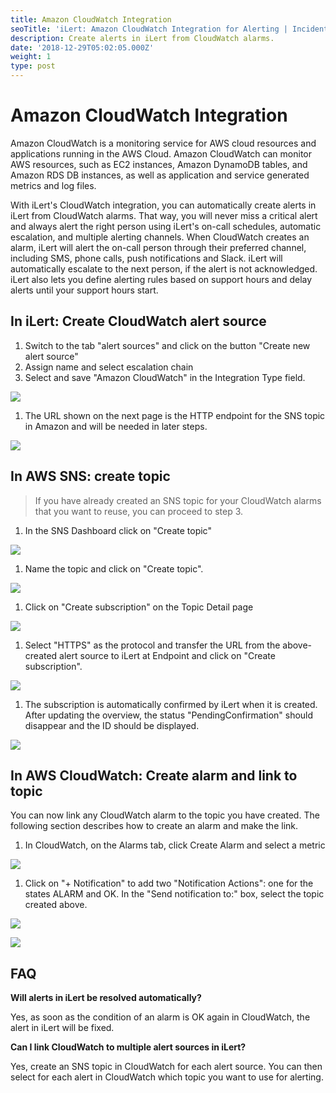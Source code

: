 ```yaml
---
title: Amazon CloudWatch Integration
seoTitle: 'iLert: Amazon CloudWatch Integration for Alerting | Incident Response | Uptime'
description: Create alerts in iLert from CloudWatch alarms.
date: '2018-12-29T05:02:05.000Z'
weight: 1
type: post
---
```


# Amazon CloudWatch Integration

Amazon CloudWatch is a monitoring service for AWS cloud resources and applications running in the AWS Cloud. Amazon CloudWatch can monitor AWS resources, such as EC2 instances, Amazon DynamoDB tables, and Amazon RDS DB instances, as well as application and service generated metrics and log files.

With iLert's CloudWatch integration, you can automatically create alerts in iLert from CloudWatch alarms. That way, you will never miss a critical alert and always alert the right person using iLert's on-call schedules, automatic escalation, and multiple alerting channels. When CloudWatch creates an alarm, iLert will alert the on-call person through their preferred channel, including SMS, phone calls, push notifications and Slack. iLert will automatically escalate to the next person, if the alert is not acknowledged. iLert also lets you define alerting rules based on support hours and delay alerts until your support hours start.

## In iLert: Create CloudWatch alert source <a id="create-alert-source"></a>

1. Switch to the tab "alert sources" and click on the button "Create new alert source"
2. Assign name and select escalation chain
3. Select and save "Amazon CloudWatch" in the Integration Type field.

![](../.gitbook/assets/cw1%20%281%29.png)

1. The URL shown on the next page is the HTTP endpoint for the SNS topic in Amazon and will be needed in later steps.  

![](../.gitbook/assets/cw2.png)

## In AWS SNS: create topic <a id="create-topic"></a>

> If you have already created an SNS topic for your CloudWatch alarms that you want to reuse, you can proceed to step 3.

1. In the SNS Dashboard click on "Create topic"  

![](../.gitbook/assets/cw3.png)

1. Name the topic and click on "Create topic".  

![](../.gitbook/assets/cw4.png)

1. Click on "Create subscription" on the Topic Detail page  

![](../.gitbook/assets/cw5.png)

1. Select "HTTPS" as the protocol and transfer the URL from the above-created alert source to iLert at Endpoint and click on "Create subscription".  

![](../.gitbook/assets/cw6.png)

1. The subscription is automatically confirmed by iLert when it is created. After updating the overview, the status "PendingConfirmation" should disappear and the ID should be displayed.  

![](../.gitbook/assets/cw7.png)

## In AWS CloudWatch: Create alarm and link to topic <a id="create-alarm"></a>

You can now link any CloudWatch alarm to the topic you have created. The following section describes how to create an alarm and make the link.

1. In CloudWatch, on the Alarms tab, click Create Alarm and select a metric  

![](../.gitbook/assets/cw8.png)

1. Click on "+ Notification" to add two "Notification Actions": one for the states ALARM and OK. In the "Send notification to:" box, select the topic created above.    

![](../.gitbook/assets/cw9.png)

![](../.gitbook/assets/cw10.png)

## FAQ <a id="faq"></a>

**Will alerts in iLert be resolved automatically?**

Yes, as soon as the condition of an alarm is OK again in CloudWatch, the alert in iLert will be fixed.

**Can I link CloudWatch to multiple alert sources in iLert?**

Yes, create an SNS topic in CloudWatch for each alert source. You can then select for each alert in CloudWatch which topic you want to use for alerting.

